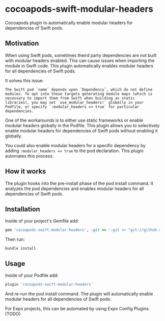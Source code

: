 # cocoapods-swift-modular-headers

Cocoapods plugin to automatically enable modular headers for dependencies of Swift pods.

## Motivation

When using Swift pods, sometimes theird party dependencies are not built with modular headers enabled. This can cause issues when importing the module in Swift code. This plugin automatically enables modular headers for all dependencies of Swift pods.

It solves this issue: 

```
The Swift pod `name` depends upon `Dependency`, which do not define modules. To opt into those targets generating module maps (which is necessary to import them from Swift when building as static libraries), you may set `use_modular_headers!` globally in your Podfile, or specify `:modular_headers => true` for particular dependencies.
```

One of the workarounds is to either use static frameworks or enable modular headers globally in the Podfile. This plugin allows you to selectively enable modular headers for dependencies of Swift pods without enabling it globally.

You could also enable modular headers for a specific dependency by adding `:modular_headers => true` to the pod declaration. This plugin automates this process.

## How it works

The plugin hooks into the pre-install phase of the pod install command. It analyzes the pod dependencies and enables modular headers for all dependencies of Swift pods.

## Installation

Inside of your project's Gemfile add:

```ruby
gem 'cocoapods-swift-modular-headers', :git => ':git => "git://github.com/okwasniewski/cocoapods-swift-modular-headers.git"'
```

Then run:

```
bundle install
```

## Usage

Inside of your Podfile add:

```ruby
plugin 'cocoapods-swift-modular-headers'
```

And re-run the pod install command. The plugin will automatically enable modular headers for all dependencies of Swift pods.

For Expo projects, this can be automated by using Expo Config Plugins. (TODO)
